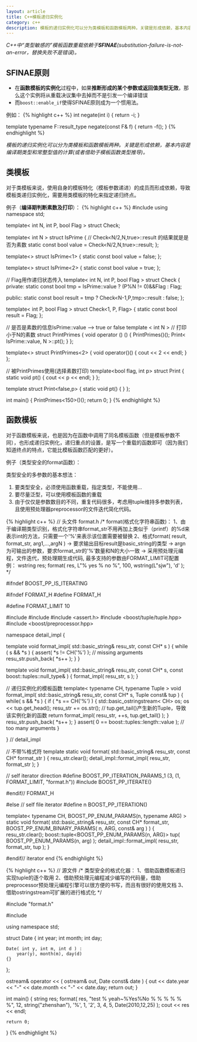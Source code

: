 ```yaml
---
layout: article
title: C++模板递归实例化
category: c++
description: 模板的递归实例化可以分为类模板和函数模板两种。关键是形成依赖，基本内容是编译期类型和常整型值的计算(或者借助于模板函数类型推导)。
---
```

*C++中“类型敏感的”模板函数重载依赖于**SFINAE**(substitution-failure-is-not-an-error，替换失败不是错误)。*

## SFINAE原则
* 在**函数模板的实例化**过程中，如果**推断形成的某个参数或返回值类型无效**，那么这个实例将从重载决议集中去掉而不是引发一个编译错误
* 而`boost::enable_if`使得SFINAE原则成为一个惯用法。

例如：
{% highlight c++ %}
int negate(int i) { return -i; }

template <class F>
typename F::result_type negate(const F& f) { return -f(); }
{% endhighlight %}




*模板的递归实例化可以分为类模板和函数模板两种。关键是形成依赖，基本内容是编译期类型和常整型值的计算(或者借助于模板函数类型推导)。*
 
## 类模板
对于类模板来说，使用自身的模板特化（模板参数递进）的成员而形成依赖，导致模板类递归实例化，需要用类模板的特化来指定递归终点。
 
例子（**编译期判断素数及打印**）：
{% highlight c++ %}
#include <iostream>
using namespace std;
 
template< int N, int P, bool Flag >
struct Check;
 
template< int N >
struct IsPrime
{
    // Check<N/2,N,true>::result 的结果就是是否为素数
    static const bool value = Check<N/2,N,true>::result;
};
 
template<>
struct IsPrime<1>
{
    static const bool value = false;
};
 
template<>
struct IsPrime<2>
{
    static const bool value = true;
};
 
// Flag用作递归状态传入
template< int N, int P, bool Flag >
struct Check
{
private:
    static const bool tmp = IsPrime<N>::value ? (P%N != 0)&&Flag : Flag;
 
public:
    static const bool result = tmp ? Check<N-1,P,tmp>::result : false;
};
 
template< int P, bool Flag >
struct Check<1, P, Flag>
{
    static const bool result = Flag;
};
 
// 是否是素数的信息IsPrime<N>::value --> true or false
template < int N > // 打印小于N的素数
struct PrintPrimes
{
    void operator () ()
    {
       PrintPrimes<N-1>()();
       Print< IsPrime<N>::value, N >::pt();
    }
};
 
template<>
struct PrintPrimes<2>
{
    void operator()()
    {
       cout << 2 << endl;
    }
};
 
// 被PrintPrimes使用(选择素数打印)
template<bool flag, int p>
struct Print
{
    static void pt()
    {
       cout << p << endl;
    }
};
 
template<int p>
struct Print<false,p>
{
    static void pt() { }
};
 
 
int main()
{
    PrintPrimes<150>()();
    return 0;
}
{% endhighlight %}
 
## 函数模板
对于函数模板来说，也是因为在函数中调用了同名模板函数（但是模板参数不同），也形成递归实例化，递归重点的设置，是写一个重载的函数即可（因为我们知道终点的特点，它能比模板函数匹配的更好）。

例子（类型安全的format函数）：  

类型安全的多参数的基本想法：
1.	要类型安全，必须使用函数重载，指定类型，不能使用…
2.	要尽量泛型，可以使用模板函数的重载
3.	由于仅仅是参数数目的不同，重复代码很多，考虑用tuple维持多参数列表，且使用预处理器preprocessor的文件迭代简化代码。

{% highlight c++ %}
// 头文件 format.h
/*
format(格式化字符串函数)：
1、由于编译期类型识别，格式化字符串format_str不用再加上类似于（printf）的%d来表示int的方法，只需要一个'%'来表示该位置需要被替换
2、格式format( result, format_str, arg1,...,argN )
	-> 要求输出目标result是basic_string<T>的类型
	-> argn为可输出的参数，要求format_str的'%'数量和N的大小一致
	-> 采用预处理元编程，文件迭代，预处理期生成代码, 最多支持的参数由FORMAT_LIMIT可配置
例：
wstring res;
format( res, L"% yes % no %", 100, wstring(L"sjw"), 'd' );
*/

#ifndef BOOST_PP_IS_ITERATING

#ifndef FORMAT_H
#define FORMAT_H

#define FORMAT_LIMIT 10

#include <sstream>
#include <string>
#include <assert.h>
#include <boost/tuple/tuple.hpp>
#include <boost/preprocessor.hpp>

namespace detail_impl {

template<typename CH>
void format_impl( std::basic_string<CH>& resu_str, const CH* s )
{
	while ( s && *s )
	{
		assert( *s != CH('%') ); // missing arguments
		resu_str.push_back( *s++ );
	}
}

template<typename CH>
void format_impl( std::basic_string<CH>& resu_str, const CH* s, const boost::tuples::null_type& ) 
{
	format_impl( resu_str, s );
}

// 递归实例化的模板函数
template< typename CH, typename Tuple >
void format_impl( std::basic_string<CH>& resu_str, const CH* s, Tuple const& tup )
{
	while( s && *s )
	{
		if ( *s == CH('%') )
		{
			std::basic_ostringstream< CH> os;
			os << tup.get_head();
			resu_str += os.str();
			// tup.get_tail()产生新的Tuple，导致该实例化新的函数
			return format_impl( resu_str, ++s, tup.get_tail() ); 
		}
		resu_str.push_back( *s++ );
	}
	assert( 0 == boost::tuples::length<Tuple>::value ); // too many arguments
}

} // detail_impl

// 不带%格式符
template<typename CH>
static void format( std::basic_string<CH>& resu_str, const CH* format_str )
{
	resu_str.clear();
	detail_impl::format_impl( resu_str, format_str );
}

// self iterator direction
#define BOOST_PP_ITERATION_PARAMS_1 (3, (1, FORMAT_LIMIT, "format.h"))
#include BOOST_PP_ITERATE()

#endif// FORMAT_H


#else // self file iterator
#define n BOOST_PP_ITERATION()

template< typename CH, BOOST_PP_ENUM_PARAMS(n, typename ARG) >
static void format( std::basic_string<CH>& resu_str, const CH* format_str, 
				    BOOST_PP_ENUM_BINARY_PARAMS( n, ARG, const& arg ) )
{
	resu_str.clear();
	boost::tuple<BOOST_PP_ENUM_PARAMS(n, ARG)> tup( BOOST_PP_ENUM_PARAMS(n, arg) );
	detail_impl::format_impl( resu_str, format_str, tup );
}

#endif// iterator end
{% endhighlight %}

{% highlight c++ %}
// 源文件
/*
类型安全的格式化器：
1、借助函数模板递归实现tuple的逐个取用
2、借助预处理元编程减少编写的代码量，借助preprocessor预处理元编程引擎可以很方便的书写，而且有很好的使用文档
3、借助ostringstream可扩展的进行格式化
*/

#include "format.h"

#include <iostream>

using namespace std;

struct Date
{
	int year;
	int month;
	int day;

	Date( int y, int m, int d ) :
		year(y), month(m), day(d)
	{}
};

ostream& operator << ( ostream& out, Date const& date )
{
	out << date.year << "-" << date.month << "-" << date.day;
	return out;
}

int main()
{
	string res;
	format( res, "test % yeah~%Yes%No % % % % % %", 12, string("zhenshan"), '%', 1, '2', 3, 4, 5, Date(2010,12,25) );
	cout << res << endl;

	return 0;
}
{% endhighlight %}

